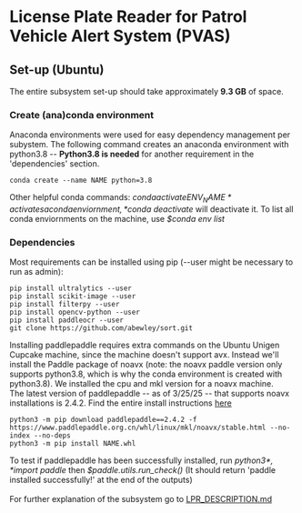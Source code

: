 # License Plate Reader for Patrol Vehicle Alert System (PVAS)

## Set-up (Ubuntu)
The entire subsystem set-up should take approximately **9.3 GB** of space.

### Create (ana)conda environment 
Anaconda environments were used for easy dependency management per subystem. The following command creates an anaconda environment with python3.8 -- **Python3.8 is needed** for another requirement in the 'dependencies' section.
```
conda create --name NAME python=3.8
```
Other helpful conda commands: *$conda activate ENV_NAME* activates a conda enviornment, *$conda deactivate* will deactivate it. To list all conda enviornments on the machine, use *$conda env list*

### Dependencies
Most requirements can be installed using pip (--user might be necessary to run as admin):
```
pip install ultralytics --user
pip install scikit-image --user
pip install filterpy --user
pip install opencv-python --user
pip install paddleocr --user
git clone https://github.com/abewley/sort.git
```
Installing paddlepaddle requires extra commands on the Ubuntu Unigen Cupcake machine, since the machine doesn't support avx. Instead we'll install the Paddle package of noavx (note: the noavx paddle version only supports python3.8, which is why the conda environment is created with python3.8). We installed the cpu and mkl version for a noavx machine. <br/>
The latest version of paddlepaddle -- as of 3/25/25 -- that supports noavx installations is 2.4.2. Find the entire install instructions [here](https://www.paddlepaddle.org.cn/documentation/docs/en/2.4/install/pip/linux-pip_en.html)
```
python3 -m pip download paddlepaddle==2.4.2 -f https://www.paddlepaddle.org.cn/whl/linux/mkl/noavx/stable.html --no-index --no-deps
python3 -m pip install NAME.whl
```
To test if paddlepaddle has been successfully installed, run *$python3*, *$import paddle* then *$paddle.utils.run_check()* (It should return 'paddle installed successfully!' at the end of the outputs)<br/>
<br/>
For further explanation of the subsystem go to [LPR_DESCRIPTION.md](LPR_DESCRIPTION.md)
